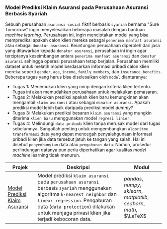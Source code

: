 ### Model Prediksi Klaim Asuransi pada Perusahaan Asuransi Berbasis Syariah

Sebuah perusahaan `asuransi sosial` fiktif berbasis `syariah` bernama "Sure Tomorrow" ingin menyelesaikan beberapa masalah dengan bantuan *machine learning*. Perusahaan ini, ingin menciptakan model yang bisa memprediksi apakah calon klien mereka sebagai `penerima manfaat asuransi` atau sebagai `donatur asuransi`. Keuntungan perusahaan diperoleh dari jasa yang ditawarkan kepada `donatur asuransi`, perusahaan ini ingin agar terciptanya keseimbangan antara `penerima manfaat asuransi` dan `donatur asuransi` sehingga operasi perusahaan tetap berjalan. Perusahaan memiliki dataset untuk melatih model berdasarkan informasi pribadi calon klien mereka seperti `gender`, `age`, `income`, `family_members`, dan	`insurance_benefits`. Beberapa tugas yang harus bisa diselesaikan oleh `model` diantaranya:

- Tugas 1: Menemukan klien yang mirip dengan kriteria klien tertentu. Tugas ini akan memudahkan perusahaan untuk melakukan pemasaran.
- Tugas 2: Melakukan prediksi apakah klien baru kemungkinan akan mengambil `klaim asuransi` atau sebagai `donatur asuransi`. Apakah prediksi model lebih baik daripada prediksi model *dummy*?
- Tugas 3: Melakukan prediksi besaran `klaim asuransi` yang mungkin diterima `klien baru` menggunakan model `regresi linier`.
- Tugas 4: Melindungi `data pribadi` klien tanpa merusak model dari tugas sebelumnya. Sangatlah penting untuk mengembangkan `algoritme transformasi` data yang dapat mencegah penyalahgunaan informasi pribadi klien jika data tersebut jatuh ke tangan yang salah. Hal ini disebut `penyembunyian` data atau `pengaburan data`. Namun, prosedur perlindungan datanya pun perlu diperhatikan agar kualitas *model machine* learning tidak menurun.

| Projek | Deskripsi | Modul |
| ------- | ------- | ------- |
| [Model Prediksi Klaim Asuransi](https://github.com/fuadraharjo/TripleTen_IND/blob/main/Projek-09%20-%20Model%20Prediksi%20Klaim%20Asuransi/Model%20prediksi%20klaim%20asuransi%20pada%20perusahaan%20asuransi%20berbasis%20syariah.ipynb) | Model prediksi `klaim asuransi` pada `perusahaan asuransi` berbasis `syariah` menggunakan algoritma `k-nearest neighbor` dan `linear regression`. Pengaburan data (`data protection`) dilakukan untuk menjaga privasi klien jika terjadi kebocoran data. | *pandas*, *numpy*, *sklearn*, *matplotlib*, *seaborn*, *math*, $\LaTeX$ |